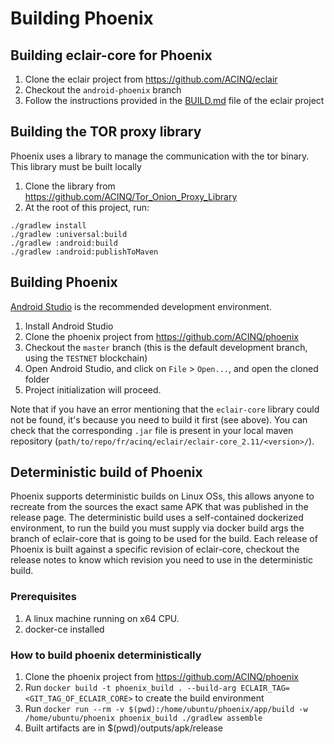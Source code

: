 # Building Phoenix

## Building eclair-core for Phoenix

1. Clone the eclair project from https://github.com/ACINQ/eclair
2. Checkout the `android-phoenix` branch
3. Follow the instructions provided in the [BUILD.md](https://github.com/ACINQ/eclair/blob/master/BUILD.md) file of the eclair project

## Building the TOR proxy library

Phoenix uses a library to manage the communication with the tor binary. This library must be built locally

1. Clone the library from https://github.com/ACINQ/Tor_Onion_Proxy_Library
2. At the root of this project, run:
```shell
./gradlew install
./gradlew :universal:build
./gradlew :android:build
./gradlew :android:publishToMaven
```

## Building Phoenix

[Android Studio](https://developer.android.com/studio) is the recommended development environment.

1. Install Android Studio
2. Clone the phoenix project from https://github.com/ACINQ/phoenix
3. Checkout the `master` branch (this is the default development branch, using the `TESTNET` blockchain)
4. Open Android Studio, and click on `File` > `Open...`, and open the cloned folder
5. Project initialization will proceed.

Note that if you have an error mentioning that the `eclair-core` library could not be found, it's because you need to build it first (see above).
You can check that the corresponding `.jar` file is present in your local maven repository (`path/to/repo/fr/acinq/eclair/eclair-core_2.11/<version>/`).

## Deterministic build of Phoenix

Phoenix supports deterministic builds on Linux OSs, this allows anyone to recreate from the sources the exact same APK that was published in the release page.
The deterministic build uses a self-contained dockerized environment, to run the build you must supply via docker build args the branch of eclair-core
that is going to be used for the build. Each release of Phoenix is built against a specific revision of eclair-core, checkout the release notes to know
which revision you need to use in the deterministic build.

### Prerequisites

1. A linux machine running on x64 CPU.
2. docker-ce installed

### How to build phoenix deterministically

1. Clone the phoenix project from https://github.com/ACINQ/phoenix
3. Run `docker build -t phoenix_build . --build-arg ECLAIR_TAG=<GIT_TAG_OF_ECLAIR_CORE>` to create the build environment
4. Run `docker run --rm -v $(pwd):/home/ubuntu/phoenix/app/build -w /home/ubuntu/phoenix phoenix_build ./gradlew assemble`
5. Built artifacts are in $(pwd)/outputs/apk/release
